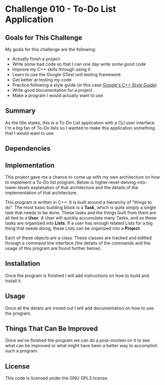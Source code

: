 # Challenge 010 - To-Do List Application

## Goals for This Challenge

My goals for this challenge are the following:

+ Actually finish a project
+ Write some bad code so that I can one day write some good code
+ Improve my C++ skills through using it
+ Learn to use the Google GTest unit testing framework
+ Get better at testing my code
+ Practice following a style guide (in this case 
[Google's C++ Style Guide](https://google.github.io/styleguide/cppguide.html))
+ Write good documentation for a project
+ Make a program I would actually want to use

## Summary

As the title states, this is a To-Do List application with a CLI user interface.
I'm a big fan of To-Do lists so I wanted to make this application something that
I would want to use.

## Dependencies


## Implementation

This project gave me a chance to come up with my own architecture on how to implement
a To-Do list program. Below is higher-level-delving-into-lower-levels explanation
of that architecture and the details of the implementation of that architecture.

This program is written in C++. It is built around a hierarchy of "things to do".
The most basic building block is a **Task**, which is quite simply a single task
that needs to be done. These tasks and the things built from them are all tied to
a **User**. A User will quickly accumulate many Tasks, and so these tasks are 
organized into **Lists**. If a user has enough related Lists for a big thing that 
needs doing, these Lists can be organized into a **Project**.

Each of these objects are a class. These classes are tracked and editted through
a command line interface (the details of the commands and the usage of this program
are found further below).

## Installation

Once the program is finished I will add instructions on how to build and install
it.

## Usage

Once all the details are ironed out I will add documentation on how to use the
program.

## Things That Can Be Improved

Once we've finished the program we can do a post-mortem on it to see what can be
improved or what might have been a better way to accomplish such a program.

## License

This code is licensed under the GNU GPL3 license.

